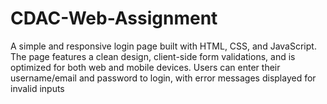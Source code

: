 # CDAC-Web-Assignment
A simple and responsive login page built with HTML, CSS, and JavaScript. The page features a clean design, client-side form validations, and is optimized for both web and mobile devices. Users can enter their username/email and password to login, with error messages displayed for invalid inputs
